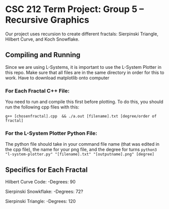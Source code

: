 # CSC 212 Term Project: Group 5 – Recursive Graphics
Our project uses recursion to create different fractals: Sierpinski Triangle, Hilbert Curve, and Koch Snowflake.

## Compiling and Running
Since we are using L-Systems, it is important to use the L-System Plotter in this repo. 
Make sure that all files are in the same directory in order for this to work.
Have to download matplotlib onto computer

### For Each Fractal C++ File:

You need to run and compile this first before plotting. 
To do this, you should run the following cpp files with this:

``g++ [chosenfractal].cpp  && ./a.out [filename].txt [degree/order of fractal]``

### For the L-System Plotter Python File:

The python file should take in your command file name (that was edited in the cpp file), the name for your png file, and the degree for turns
``python3 "l-system-plotter.py" "[filename].txt" "[outputname].png" [degree]``

## Specifics for Each Fractal
Hilbert Curve Code:
-Degrees: 90

Sierpinski Snowkflake:
-Degrees: 72?

Sierpinski Triangle:
-Degrees: 120
